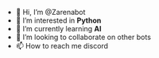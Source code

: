 - 👋 Hi, I’m @Zarenabot
- 👀 I’m interested in **Python**
- 🌱 I’m currently learning **AI**
- 💞️ I’m looking to collaborate on other bots
- 📫 How to reach me discord
